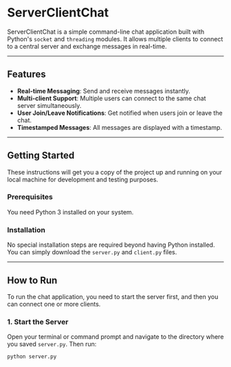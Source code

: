 # ServerClientChat

ServerClientChat is a simple command-line chat application built with Python's `socket` and `threading` modules. It allows multiple clients to connect to a central server and exchange messages in real-time.

---

## Features

* **Real-time Messaging**: Send and receive messages instantly.
* **Multi-client Support**: Multiple users can connect to the same chat server simultaneously.
* **User Join/Leave Notifications**: Get notified when users join or leave the chat.
* **Timestamped Messages**: All messages are displayed with a timestamp.

---

## Getting Started

These instructions will get you a copy of the project up and running on your local machine for development and testing purposes.

### Prerequisites

You need Python 3 installed on your system.

### Installation

No special installation steps are required beyond having Python installed. You can simply download the `server.py` and `client.py` files.

---

## How to Run

To run the chat application, you need to start the server first, and then you can connect one or more clients.

### 1. Start the Server

Open your terminal or command prompt and navigate to the directory where you saved `server.py`. Then run:

```bash
python server.py
